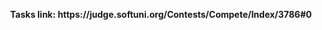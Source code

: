 <p align="center">
  <b>Tasks link: https://judge.softuni.org/Contests/Compete/Index/3786#0</b><br>
</p>
